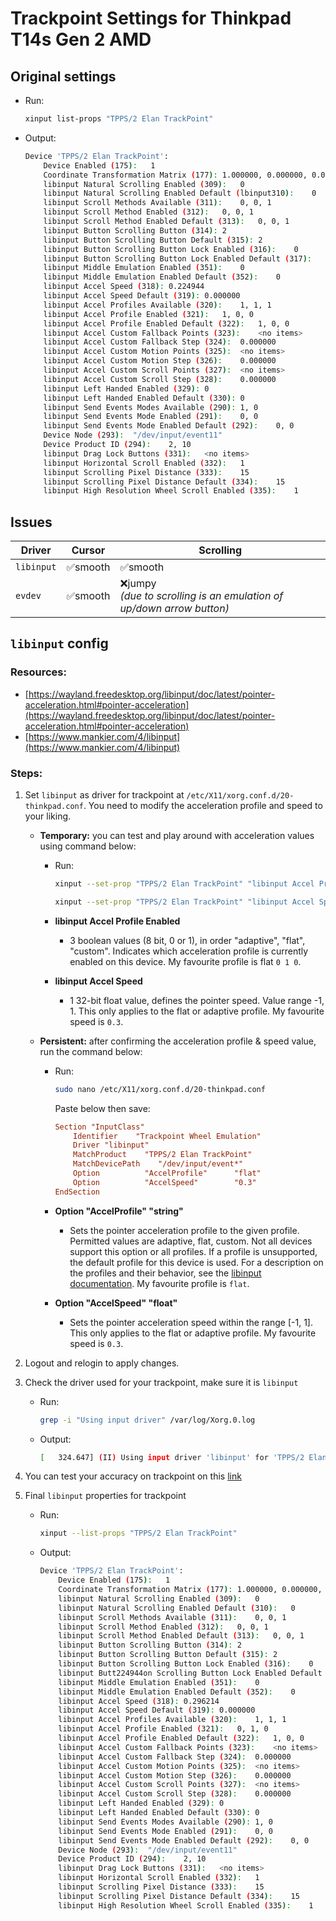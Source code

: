 # Trackpoint Settings for Thinkpad T14s Gen 2 AMD

## Original settings

- Run:
	```bash
	xinput list-props "TPPS/2 Elan TrackPoint"
	```
- Output:
	```bash
	Device 'TPPS/2 Elan TrackPoint':
		Device Enabled (175):	1
		Coordinate Transformation Matrix (177):	1.000000, 0.000000, 0.000000, 0.000000, 1.000000, 0.000000, 0.000000, 0.000000, 1.000000
		libinput Natural Scrolling Enabled (309):	0
		libinput Natural Scrolling Enabled Default (lbinput310):	0
		libinput Scroll Methods Available (311):	0, 0, 1
		libinput Scroll Method Enabled (312):	0, 0, 1
		libinput Scroll Method Enabled Default (313):	0, 0, 1
		libinput Button Scrolling Button (314):	2
		libinput Button Scrolling Button Default (315):	2
		libinput Button Scrolling Button Lock Enabled (316):	0
		libinput Button Scrolling Button Lock Enabled Default (317):	0
		libinput Middle Emulation Enabled (351):	0
		libinput Middle Emulation Enabled Default (352):	0
		libinput Accel Speed (318):	0.224944
		libinput Accel Speed Default (319):	0.000000
		libinput Accel Profiles Available (320):	1, 1, 1
		libinput Accel Profile Enabled (321):	1, 0, 0
		libinput Accel Profile Enabled Default (322):	1, 0, 0
		libinput Accel Custom Fallback Points (323):	<no items>
		libinput Accel Custom Fallback Step (324):	0.000000
		libinput Accel Custom Motion Points (325):	<no items>
		libinput Accel Custom Motion Step (326):	0.000000
		libinput Accel Custom Scroll Points (327):	<no items>
		libinput Accel Custom Scroll Step (328):	0.000000
		libinput Left Handed Enabled (329):	0
		libinput Left Handed Enabled Default (330):	0
		libinput Send Events Modes Available (290):	1, 0
		libinput Send Events Mode Enabled (291):	0, 0
		libinput Send Events Mode Enabled Default (292):	0, 0
		Device Node (293):	"/dev/input/event11"
		Device Product ID (294):	2, 10
		libinput Drag Lock Buttons (331):	<no items>
		libinput Horizontal Scroll Enabled (332):	1
		libinput Scrolling Pixel Distance (333):	15
		libinput Scrolling Pixel Distance Default (334):	15
		libinput High Resolution Wheel Scroll Enabled (335):	1
	```

## Issues

| Driver     | Cursor  | Scrolling                                                              |
|------------|---------|------------------------------------------------------------------------|
| `libinput` | ✅smooth  | ✅smooth                                                                |
| `evdev`    | ✅smooth | ❌jumpy<br>_(due to scrolling is an emulation of up/down arrow button)_ |

## `libinput` config

### Resources:
- [https://wayland.freedesktop.org/libinput/doc/latest/pointer-acceleration.html#pointer-acceleration](https://wayland.freedesktop.org/libinput/doc/latest/pointer-acceleration.html#pointer-acceleration)
- [https://www.mankier.com/4/libinput](https://www.mankier.com/4/libinput)

### Steps:

1. Set `libinput` as driver for trackpoint at `/etc/X11/xorg.conf.d/20-thinkpad.conf`. You need to modify the acceleration profile and speed to your liking.

	- **Temporary:** you can test and play around with acceleration values using command below:
		- Run:
			```bash
			xinput --set-prop "TPPS/2 Elan TrackPoint" "libinput Accel Profile Enabled" 0 1 0

			xinput --set-prop "TPPS/2 Elan TrackPoint" "libinput Accel Speed" 0.3
			```

		- **libinput Accel Profile Enabled**
			- 3 boolean values (8 bit, 0 or 1), in order "adaptive", "flat", "custom". Indicates which acceleration profile is currently enabled on this device. My favourite profile is flat `0 1 0`.

		- **libinput Accel Speed**
			- 1 32-bit float value, defines the pointer speed. Value range -1, 1. This only applies to the flat or adaptive profile.  My favourite speed is `0.3`.


	- **Persistent:** after confirming the acceleration profile & speed value, run the command below:

		- Run:
			```bash
			sudo nano /etc/X11/xorg.conf.d/20-thinkpad.conf
			```
			Paste below then save:
			```conf
			Section "InputClass"
				Identifier    "Trackpoint Wheel Emulation"
				Driver "libinput"
				MatchProduct    "TPPS/2 Elan TrackPoint"
				MatchDevicePath    "/dev/input/event*"
				Option			"AccelProfile"		"flat"
				Option			"AccelSpeed"		"0.3"
			EndSection
			```
		- **Option "AccelProfile" "string"**
			- Sets the pointer acceleration profile to the given profile. Permitted values are adaptive, flat, custom. Not all devices support this option or all profiles. If a profile is unsupported, the default profile for this device is used. For a description on the profiles and their behavior, see the [libinput documentation](https://wayland.freedesktop.org/libinput/doc/latest/pointer-acceleration.html#pointer-acceleration-profiles). My favourite profile is `flat`.

		- **Option "AccelSpeed" "float"**
			- Sets the pointer acceleration speed within the range [-1, 1]. This only applies to the flat or adaptive profile. My favourite speed is `0.3`.

<!-- Optional:  You can also modify the `udev` rules trackpoint device attributes at `/etc/udev/rules.d/10-trackpoint.rules`

	```bash
	sudo nano /etc/udev/rules.d/10-trackpoint.rules
	```

	```ini
	ACTION=="add",
	SUBSYSTEM=="input",
	ATTR{name}=="TPPS/2 Elan TrackPoint",
	ATTR{device/sensitivity}="200",
	ATTR{device/rate}="100"
	``` -->

2. Logout and relogin to apply changes.

3. Check the driver used for your trackpoint, make sure it is `libinput`

	- Run:
		```bash
		grep -i "Using input driver" /var/log/Xorg.0.log
		```

	- Output:
		```bash
		[   324.647] (II) Using input driver 'libinput' for 'TPPS/2 Elan TrackPoint'
		```

4. You can test your accuracy on trackpoint on this [link](https://mouseaccuracy.com/)

5. Final `libinput` properties for trackpoint

	- Run:
		```bash
		xinput --list-props "TPPS/2 Elan TrackPoint"
		```
	- Output:
		```bash
		Device 'TPPS/2 Elan TrackPoint':
			Device Enabled (175):	1
			Coordinate Transformation Matrix (177):	1.000000, 0.000000, 0.000000, 0.000000, 1.000000, 0.000000, 0.000000, 0.000000, 1.000000
			libinput Natural Scrolling Enabled (309):	0
			libinput Natural Scrolling Enabled Default (310):	0
			libinput Scroll Methods Available (311):	0, 0, 1
			libinput Scroll Method Enabled (312):	0, 0, 1
			libinput Scroll Method Enabled Default (313):	0, 0, 1
			libinput Button Scrolling Button (314):	2
			libinput Button Scrolling Button Default (315):	2
			libinput Button Scrolling Button Lock Enabled (316):	0
			libinput Butt224944on Scrolling Button Lock Enabled Default (317):	0
			libinput Middle Emulation Enabled (351):	0
			libinput Middle Emulation Enabled Default (352):	0
			libinput Accel Speed (318):	0.296214
			libinput Accel Speed Default (319):	0.000000
			libinput Accel Profiles Available (320):	1, 1, 1
			libinput Accel Profile Enabled (321):	0, 1, 0
			libinput Accel Profile Enabled Default (322):	1, 0, 0
			libinput Accel Custom Fallback Points (323):	<no items>
			libinput Accel Custom Fallback Step (324):	0.000000
			libinput Accel Custom Motion Points (325):	<no items>
			libinput Accel Custom Motion Step (326):	0.000000
			libinput Accel Custom Scroll Points (327):	<no items>
			libinput Accel Custom Scroll Step (328):	0.000000
			libinput Left Handed Enabled (329):	0
			libinput Left Handed Enabled Default (330):	0
			libinput Send Events Modes Available (290):	1, 0
			libinput Send Events Mode Enabled (291):	0, 0
			libinput Send Events Mode Enabled Default (292):	0, 0
			Device Node (293):	"/dev/input/event11"
			Device Product ID (294):	2, 10
			libinput Drag Lock Buttons (331):	<no items>
			libinput Horizontal Scroll Enabled (332):	1
			libinput Scrolling Pixel Distance (333):	15
			libinput Scrolling Pixel Distance Default (334):	15
			libinput High Resolution Wheel Scroll Enabled (335):	1
		```

